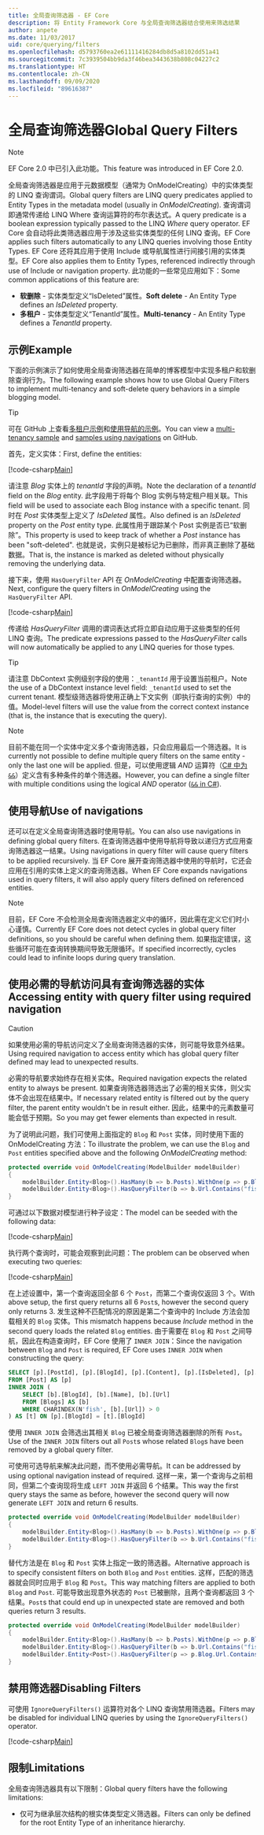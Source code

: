 ```yaml
---
title: 全局查询筛选器 - EF Core
description: 将 Entity Framework Core 与全局查询筛选器结合使用来筛选结果
author: anpete
ms.date: 11/03/2017
uid: core/querying/filters
ms.openlocfilehash: d5793760ea2e61111416284db8d5a8102dd51a41
ms.sourcegitcommit: 7c3939504bb9da3f46bea3443638b808c04227c2
ms.translationtype: HT
ms.contentlocale: zh-CN
ms.lasthandoff: 09/09/2020
ms.locfileid: "89616387"
---
```

# <a name="global-query-filters"></a><span data-ttu-id="1da87-103">全局查询筛选器</span><span class="sxs-lookup"><span data-stu-id="1da87-103">Global Query Filters</span></span>

> [!NOTE]
> <span data-ttu-id="1da87-104">EF Core 2.0 中已引入此功能。</span><span class="sxs-lookup"><span data-stu-id="1da87-104">This feature was introduced in EF Core 2.0.</span></span>

<span data-ttu-id="1da87-105">全局查询筛选器是应用于元数据模型（通常为 OnModelCreating）中的实体类型的 LINQ 查询谓词。</span><span class="sxs-lookup"><span data-stu-id="1da87-105">Global query filters are LINQ query predicates applied to Entity Types in the metadata model (usually in *OnModelCreating*).</span></span> <span data-ttu-id="1da87-106">查询谓词即通常传递给 LINQ Where 查询运算符的布尔表达式。</span><span class="sxs-lookup"><span data-stu-id="1da87-106">A query predicate is a boolean expression typically passed to the LINQ *Where* query operator.</span></span>  <span data-ttu-id="1da87-107">EF Core 会自动将此类筛选器应用于涉及这些实体类型的任何 LINQ 查询。</span><span class="sxs-lookup"><span data-stu-id="1da87-107">EF Core applies such filters automatically to any LINQ queries involving those Entity Types.</span></span>  <span data-ttu-id="1da87-108">EF Core 还将其应用于使用 Include 或导航属性进行间接引用的实体类型。</span><span class="sxs-lookup"><span data-stu-id="1da87-108">EF Core also applies them to Entity Types, referenced indirectly through use of Include or navigation property.</span></span> <span data-ttu-id="1da87-109">此功能的一些常见应用如下：</span><span class="sxs-lookup"><span data-stu-id="1da87-109">Some common applications of this feature are:</span></span>

* <span data-ttu-id="1da87-110">**软删除** - 实体类型定义“IsDeleted”属性。</span><span class="sxs-lookup"><span data-stu-id="1da87-110">**Soft delete** - An Entity Type defines an *IsDeleted* property.</span></span>
* <span data-ttu-id="1da87-111">**多租户** - 实体类型定义“TenantId”属性。</span><span class="sxs-lookup"><span data-stu-id="1da87-111">**Multi-tenancy** - An Entity Type defines a *TenantId* property.</span></span>

## <a name="example"></a><span data-ttu-id="1da87-112">示例</span><span class="sxs-lookup"><span data-stu-id="1da87-112">Example</span></span>

<span data-ttu-id="1da87-113">下面的示例演示了如何使用全局查询筛选器在简单的博客模型中实现多租户和软删除查询行为。</span><span class="sxs-lookup"><span data-stu-id="1da87-113">The following example shows how to use Global Query Filters to implement multi-tenancy and soft-delete query behaviors in a simple blogging model.</span></span>

> [!TIP]
> <span data-ttu-id="1da87-114">可在 GitHub 上查看[多租户示例](https://github.com/dotnet/EntityFramework.Docs/tree/master/samples/core/QueryFilters)和[使用导航的示例](https://github.com/dotnet/EntityFramework.Docs/tree/master/samples/core/QueryFiltersNavigations)。</span><span class="sxs-lookup"><span data-stu-id="1da87-114">You can view a [multi-tenancy sample](https://github.com/dotnet/EntityFramework.Docs/tree/master/samples/core/QueryFilters) and [samples using navigations](https://github.com/dotnet/EntityFramework.Docs/tree/master/samples/core/QueryFiltersNavigations) on GitHub.</span></span>

<span data-ttu-id="1da87-115">首先，定义实体：</span><span class="sxs-lookup"><span data-stu-id="1da87-115">First, define the entities:</span></span>

[!code-csharp[Main](../../../samples/core/QueryFilters/Program.cs#Entities)]

<span data-ttu-id="1da87-116">请注意 _Blog_ 实体上的 _tenantId_ 字段的声明。</span><span class="sxs-lookup"><span data-stu-id="1da87-116">Note the declaration of a _tenantId_ field on the _Blog_ entity.</span></span> <span data-ttu-id="1da87-117">此字段用于将每个 Blog 实例与特定租户相关联。</span><span class="sxs-lookup"><span data-stu-id="1da87-117">This field will be used to associate each Blog instance with a specific tenant.</span></span> <span data-ttu-id="1da87-118">同时在 _Post_ 实体类型上定义了 _IsDeleted_ 属性。</span><span class="sxs-lookup"><span data-stu-id="1da87-118">Also defined is an _IsDeleted_ property on the _Post_ entity type.</span></span> <span data-ttu-id="1da87-119">此属性用于跟踪某个 Post 实例是否已“软删除”。</span><span class="sxs-lookup"><span data-stu-id="1da87-119">This property is used to keep track of whether a _Post_ instance has been "soft-deleted".</span></span> <span data-ttu-id="1da87-120">也就是说，实例只是被标记为已删除，而非真正删除了基础数据。</span><span class="sxs-lookup"><span data-stu-id="1da87-120">That is, the instance is marked as deleted without physically removing the underlying data.</span></span>

<span data-ttu-id="1da87-121">接下来，使用 `HasQueryFilter` API 在 _OnModelCreating_ 中配置查询筛选器。</span><span class="sxs-lookup"><span data-stu-id="1da87-121">Next, configure the query filters in _OnModelCreating_ using the `HasQueryFilter` API.</span></span>

[!code-csharp[Main](../../../samples/core/QueryFilters/Program.cs#Configuration)]

<span data-ttu-id="1da87-122">传递给 _HasQueryFilter_ 调用的谓词表达式将立即自动应用于这些类型的任何 LINQ 查询。</span><span class="sxs-lookup"><span data-stu-id="1da87-122">The predicate expressions passed to the _HasQueryFilter_ calls will now automatically be applied to any LINQ queries for those types.</span></span>

> [!TIP]
> <span data-ttu-id="1da87-123">请注意 DbContext 实例级别字段的使用：`_tenantId` 用于设置当前租户。</span><span class="sxs-lookup"><span data-stu-id="1da87-123">Note the use of a DbContext instance level field: `_tenantId` used to set the current tenant.</span></span> <span data-ttu-id="1da87-124">模型级筛选器将使用正确上下文实例（即执行查询的实例）中的值。</span><span class="sxs-lookup"><span data-stu-id="1da87-124">Model-level filters will use the value from the correct context instance (that is, the instance that is executing the query).</span></span>

> [!NOTE]
> <span data-ttu-id="1da87-125">目前不能在同一个实体中定义多个查询筛选器，只会应用最后一个筛选器。</span><span class="sxs-lookup"><span data-stu-id="1da87-125">It is currently not possible to define multiple query filters on the same entity - only the last one will be applied.</span></span> <span data-ttu-id="1da87-126">但是，可以使用逻辑 _AND_ 运算符（[C# 中为 `&&`](/dotnet/csharp/language-reference/operators/boolean-logical-operators#conditional-logical-and-operator-)）定义含有多种条件的单个筛选器。</span><span class="sxs-lookup"><span data-stu-id="1da87-126">However, you can define a single filter with multiple conditions using the logical _AND_ operator ([`&&` in C#](/dotnet/csharp/language-reference/operators/boolean-logical-operators#conditional-logical-and-operator-)).</span></span>

## <a name="use-of-navigations"></a><span data-ttu-id="1da87-127">使用导航</span><span class="sxs-lookup"><span data-stu-id="1da87-127">Use of navigations</span></span>

<span data-ttu-id="1da87-128">还可以在定义全局查询筛选器时使用导航。</span><span class="sxs-lookup"><span data-stu-id="1da87-128">You can also use navigations in defining global query filters.</span></span> <span data-ttu-id="1da87-129">在查询筛选器中使用导航将导致以递归方式应用查询筛选器这一结果。</span><span class="sxs-lookup"><span data-stu-id="1da87-129">Using navigations in query filter will cause query filters to be applied recursively.</span></span> <span data-ttu-id="1da87-130">当 EF Core 展开查询筛选器中使用的导航时，它还会应用在引用的实体上定义的查询筛选器。</span><span class="sxs-lookup"><span data-stu-id="1da87-130">When EF Core expands navigations used in query filters, it will also apply query filters defined on referenced entities.</span></span>

> [!NOTE]
> <span data-ttu-id="1da87-131">目前，EF Core 不会检测全局查询筛选器定义中的循环，因此需在定义它们时小心谨慎。</span><span class="sxs-lookup"><span data-stu-id="1da87-131">Currently EF Core does not detect cycles in global query filter definitions, so you should be careful when defining them.</span></span> <span data-ttu-id="1da87-132">如果指定错误，这些循环可能在查询转换期间导致无限循环。</span><span class="sxs-lookup"><span data-stu-id="1da87-132">If specified incorrectly, cycles could lead to infinite loops during query translation.</span></span>

## <a name="accessing-entity-with-query-filter-using-required-navigation"></a><span data-ttu-id="1da87-133">使用必需的导航访问具有查询筛选器的实体</span><span class="sxs-lookup"><span data-stu-id="1da87-133">Accessing entity with query filter using required navigation</span></span>

> [!CAUTION]
> <span data-ttu-id="1da87-134">如果使用必需的导航访问定义了全局查询筛选器的实体，则可能导致意外结果。</span><span class="sxs-lookup"><span data-stu-id="1da87-134">Using required navigation to access entity which has global query filter defined may lead to unexpected results.</span></span>

<span data-ttu-id="1da87-135">必需的导航要求始终存在相关实体。</span><span class="sxs-lookup"><span data-stu-id="1da87-135">Required navigation expects the related entity to always be present.</span></span> <span data-ttu-id="1da87-136">如果查询筛选器筛选出了必需的相关实体，则父实体不会出现在结果中。</span><span class="sxs-lookup"><span data-stu-id="1da87-136">If necessary related entity is filtered out by the query filter, the parent entity wouldn't be in result either.</span></span> <span data-ttu-id="1da87-137">因此，结果中的元素数量可能会低于预期。</span><span class="sxs-lookup"><span data-stu-id="1da87-137">So you may get fewer elements than expected in result.</span></span>

<span data-ttu-id="1da87-138">为了说明此问题，我们可使用上面指定的 `Blog` 和 `Post` 实体，同时使用下面的 OnModelCreating 方法：</span><span class="sxs-lookup"><span data-stu-id="1da87-138">To illustrate the problem, we can use the `Blog` and `Post` entities specified above and the following _OnModelCreating_ method:</span></span>

```csharp
protected override void OnModelCreating(ModelBuilder modelBuilder)
{
    modelBuilder.Entity<Blog>().HasMany(b => b.Posts).WithOne(p => p.Blog).IsRequired();
    modelBuilder.Entity<Blog>().HasQueryFilter(b => b.Url.Contains("fish"));
}
```

<span data-ttu-id="1da87-139">可通过以下数据对模型进行种子设定：</span><span class="sxs-lookup"><span data-stu-id="1da87-139">The model can be seeded with the following data:</span></span>

[!code-csharp[Main](../../../samples/core/QueryFiltersNavigations/Program.cs#SeedData)]

<span data-ttu-id="1da87-140">执行两个查询时，可能会观察到此问题：</span><span class="sxs-lookup"><span data-stu-id="1da87-140">The problem can be observed when executing two queries:</span></span>

[!code-csharp[Main](../../../samples/core/QueryFiltersNavigations/Program.cs#Queries)]

<span data-ttu-id="1da87-141">在上述设置中，第一个查询返回全部 6 个 `Post`，而第二个查询仅返回 3 个。</span><span class="sxs-lookup"><span data-stu-id="1da87-141">With above setup, the first query returns all 6 `Post`s, however the second query only returns 3.</span></span> <span data-ttu-id="1da87-142">发生这种不匹配情况的原因是第二个查询中的 Include 方法会加载相关的 `Blog` 实体。</span><span class="sxs-lookup"><span data-stu-id="1da87-142">This mismatch happens because _Include_ method in the second query loads the related `Blog` entities.</span></span> <span data-ttu-id="1da87-143">由于需要在 `Blog` 和 `Post` 之间导航，因此在构造查询时，EF Core 使用了 `INNER JOIN`：</span><span class="sxs-lookup"><span data-stu-id="1da87-143">Since the navigation between `Blog` and `Post` is required, EF Core uses `INNER JOIN` when constructing the query:</span></span>

```SQL
SELECT [p].[PostId], [p].[BlogId], [p].[Content], [p].[IsDeleted], [p].[Title], [t].[BlogId], [t].[Name], [t].[Url]
FROM [Post] AS [p]
INNER JOIN (
    SELECT [b].[BlogId], [b].[Name], [b].[Url]
    FROM [Blogs] AS [b]
    WHERE CHARINDEX(N'fish', [b].[Url]) > 0
) AS [t] ON [p].[BlogId] = [t].[BlogId]
```

<span data-ttu-id="1da87-144">使用 `INNER JOIN` 会筛选出其相关 `Blog` 已被全局查询筛选器删除的所有 `Post`。</span><span class="sxs-lookup"><span data-stu-id="1da87-144">Use of the `INNER JOIN` filters out all `Post`s whose related `Blog`s have been removed by a global query filter.</span></span>

<span data-ttu-id="1da87-145">可使用可选导航来解决此问题，而不使用必需导航。</span><span class="sxs-lookup"><span data-stu-id="1da87-145">It can be addressed by using optional navigation instead of required.</span></span>
<span data-ttu-id="1da87-146">这样一来，第一个查询与之前相同，但第二个查询现将生成 `LEFT JOIN` 并返回 6 个结果。</span><span class="sxs-lookup"><span data-stu-id="1da87-146">This way the first query stays the same as before, however the second query will now generate `LEFT JOIN` and return 6 results.</span></span>

```csharp
protected override void OnModelCreating(ModelBuilder modelBuilder)
{
    modelBuilder.Entity<Blog>().HasMany(b => b.Posts).WithOne(p => p.Blog).IsRequired(false);
    modelBuilder.Entity<Blog>().HasQueryFilter(b => b.Url.Contains("fish"));
}
```

<span data-ttu-id="1da87-147">替代方法是在 `Blog` 和 `Post` 实体上指定一致的筛选器。</span><span class="sxs-lookup"><span data-stu-id="1da87-147">Alternative approach is to specify consistent filters on both `Blog` and `Post` entities.</span></span>
<span data-ttu-id="1da87-148">这样，匹配的筛选器就会同时应用于 `Blog` 和 `Post`。</span><span class="sxs-lookup"><span data-stu-id="1da87-148">This way matching filters are applied to both `Blog` and `Post`.</span></span> <span data-ttu-id="1da87-149">可能导致出现意外状态的 `Post` 已被删除，且两个查询都返回 3 个结果。</span><span class="sxs-lookup"><span data-stu-id="1da87-149">`Post`s that could end up in unexpected state are removed and both queries return 3 results.</span></span>

```csharp
protected override void OnModelCreating(ModelBuilder modelBuilder)
{
    modelBuilder.Entity<Blog>().HasMany(b => b.Posts).WithOne(p => p.Blog).IsRequired();
    modelBuilder.Entity<Blog>().HasQueryFilter(b => b.Url.Contains("fish"));
    modelBuilder.Entity<Post>().HasQueryFilter(p => p.Blog.Url.Contains("fish"));
}
```

## <a name="disabling-filters"></a><span data-ttu-id="1da87-150">禁用筛选器</span><span class="sxs-lookup"><span data-stu-id="1da87-150">Disabling Filters</span></span>

<span data-ttu-id="1da87-151">可使用 `IgnoreQueryFilters()` 运算符对各个 LINQ 查询禁用筛选器。</span><span class="sxs-lookup"><span data-stu-id="1da87-151">Filters may be disabled for individual LINQ queries by using the `IgnoreQueryFilters()` operator.</span></span>

[!code-csharp[Main](../../../samples/core/QueryFilters/Program.cs#IgnoreFilters)]

## <a name="limitations"></a><span data-ttu-id="1da87-152">限制</span><span class="sxs-lookup"><span data-stu-id="1da87-152">Limitations</span></span>

<span data-ttu-id="1da87-153">全局查询筛选器具有以下限制：</span><span class="sxs-lookup"><span data-stu-id="1da87-153">Global query filters have the following limitations:</span></span>

* <span data-ttu-id="1da87-154">仅可为继承层次结构的根实体类型定义筛选器。</span><span class="sxs-lookup"><span data-stu-id="1da87-154">Filters can only be defined for the root Entity Type of an inheritance hierarchy.</span></span>

